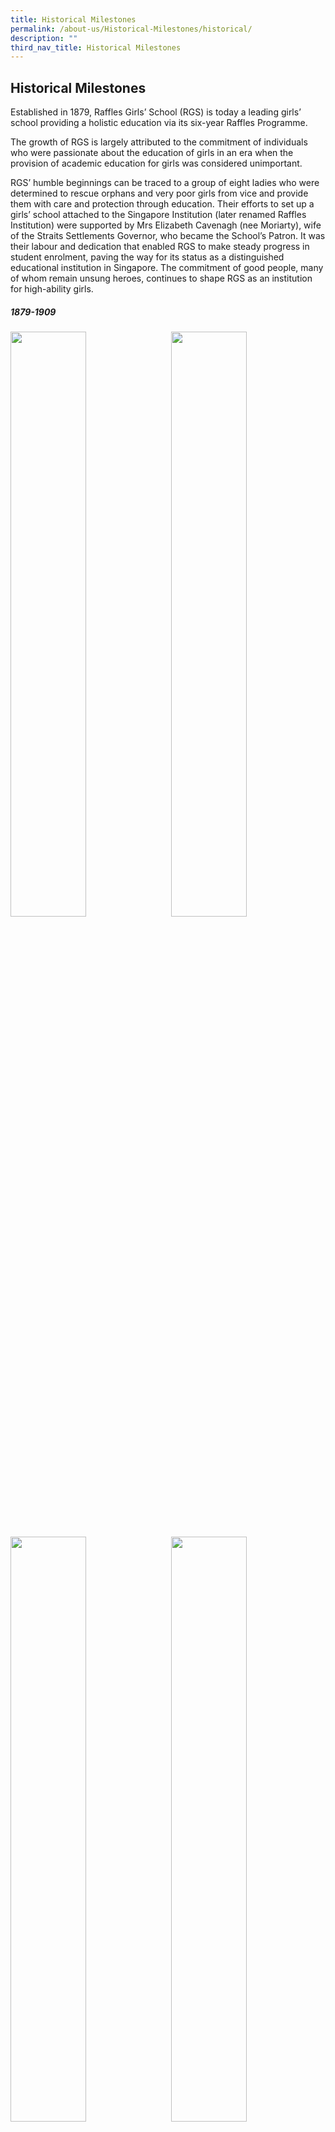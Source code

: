 ```yaml
---
title: Historical Milestones
permalink: /about-us/Historical-Milestones/historical/
description: ""
third_nav_title: Historical Milestones
---
```

## Historical Milestones

Established in 1879, Raffles Girls’ School (RGS) is today a leading girls’ school providing a holistic education via its six-year Raffles Programme.

The growth of RGS is largely attributed to the commitment of individuals who were passionate about the education of girls in an era when the provision of academic education for girls was considered unimportant.

RGS’ humble beginnings can be traced to a group of eight ladies who were determined to rescue orphans and very poor girls from vice and provide them with care and protection through education. Their efforts to set up a girls’ school attached to the Singapore Institution (later renamed Raffles Institution) were supported by Mrs Elizabeth Cavenagh (nee Moriarty), wife of the Straits Settlements Governor, who became the School’s Patron. It was their labour and dedication that enabled RGS to make steady progress in student enrolment, paving the way for its status as a distinguished educational institution in Singapore. The commitment of good people, many of whom remain unsung heroes, continues to shape RGS as an institution for high-ability girls.

##### 1879-1909

<img src="/images/hist1.jpg" style="width:49%" align=left>
<img src="/images/hist2.jpg" style="width:49%" align=right>
<br clear="left"><br>

<img src="/images/hist3.jpg" style="width:49%" align=left>
<img src="/images/hist4.jpg" style="width:49%" align=right>
<br clear="left"><br>

<img src="/images/hist5.jpg" style="width:49%" align=left>
<img src="/images/hist6.jpg" style="width:49%" align=right>
<br clear="left"><br>

<img src="/images/hist7.jpg" style="width:49%" align=left>
<br clear="left"><br>

##### 1910-1949

<img src="/images/hist8.jpg" style="width:49%" align=left>
<img src="/images/hist9.jpg" style="width:49%" align=right>
<br clear="left"><br>

<img src="/images/hist10.jpg" style="width:49%" align=left>
<img src="/images/hist11.jpg" style="width:49%" align=right>
<br clear="left"><br>

<img src="/images/hist12.jpg" style="width:49%" align=left>
<img src="/images/hist13.jpg" style="width:49%" align=right>
<br clear="left"><br>

##### 1950-1969

<img src="/images/hist14.jpg" style="width:49%" align=left>
<img src="/images/hist15.jpg" style="width:49%" align=right>
<br clear="left"><br>

<img src="/images/hist16.jpg" style="width:49%" align=left>
<img src="/images/hist17.jpg" style="width:49%" align=right>
<br clear="left"><br>

<img src="/images/hist18.jpg" style="width:49%" align=left>
<img src="/images/hist19.jpg" style="width:49%" align=right>
<br clear="left"><br>

##### 1970-1989

<img src="/images/hist20.jpg" style="width:49%" align=left>
<img src="/images/hist21.jpg" style="width:49%" align=right>
<br clear="left"><br>

<img src="/images/hist22.jpg" style="width:49%" align=left>
<img src="/images/hist23.jpg" style="width:49%" align=right>
<br clear="left"><br>

<img src="/images/hist24.jpg" style="width:49%" align=left>
<img src="/images/hist25.jpg" style="width:49%" align=right>
<br clear="left"><br>

<img src="/images/hist26.jpg" style="width:49%" align=left>
<br clear="left"><br>

##### 1990-2009

<img src="/images/hist27.jpg" style="width:49%" align=left>
<img src="/images/hist28.jpg" style="width:49%" align=right>
<br clear="left"><br>

<img src="/images/hist29.jpg" style="width:49%" align=left>
<img src="/images/hist30.jpg" style="width:49%" align=right>
<br clear="left"><br>

<img src="/images/hist31.jpg" style="width:49%" align=left>
<img src="/images/hist32.jpg" style="width:49%" align=right>
<br clear="left"><br>

<img src="/images/hist33.jpg" style="width:49%" align=left>
<img src="/images/hist34.jpg" style="width:49%" align=right>
<br clear="left"><br>

<img src="/images/hist35.jpg" style="width:49%" align=left>
<br clear="left"><br>

##### 2010-Current


